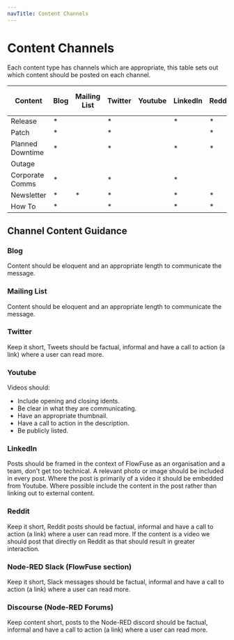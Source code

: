 ```yaml
---
navTitle: Content Channels
---
```


# Content Channels

Each content type has channels which are appropriate, this table sets out which content should be posted on each channel.

|Content          |Blog  |Mailing List |Twitter  |Youtube  |LinkedIn |Reddit |Node-RED Slack|Node-RED Discourse  |
|---              |---   |---          |---      |---      |---      |---    |---           |---               |
|Release          |*     |             |*        |         |*        |*      |*             |*                 |
|Patch            |*     |             |*        |         |         |*      |*             |                  | 
|Planned Downtime |*     |             |*        |         |*        |*      |*             |                  |
|Outage           |      |             |         |         |         |       |              |                  |
|Corporate Comms  |*     |             |*        |         |*        |       |              |                  |
|Newsletter       |*     |*            |*        |         |*        |*      |*             |*                 |
|How To           |*     |             |*        |         |*        |*      |*             |*                 |

## Channel Content Guidance

### Blog

Content should be eloquent and an appropriate length to communicate the message.

### Mailing List

Content should be eloquent and an appropriate length to communicate the message.

### Twitter

Keep it short, Tweets should be factual, informal and have a call to action (a link) where a user can read more.

### Youtube

Videos should:

- Include opening and closing idents.
- Be clear in what they are communicating.
- Have an appropriate thumbnail.
- Have a call to action in the description.
- Be publicly listed.

### LinkedIn

Posts should be framed in the context of FlowFuse as an organisation and a team, don't get too technical. A relevant photo or image should be included in every post. Where the post is primarily of a video it should be embedded from Youtube. Where possible include the content in the post rather than linking out to external content.

### Reddit

Keep it short, Reddit posts should be factual, informal and have a call to action (a link) where a user can read more. If the content is a video we should post that directly on Reddit as that should result in greater interaction.

### Node-RED Slack (FlowFuse section)

Keep it short, Slack messages should be factual, informal and have a call to action (a link) where a user can read more.

### Discourse (Node-RED Forums)

Keep content short, posts to the Node-RED discord should be factual, informal and have a call to action (a link) where a user can read more.
